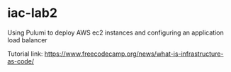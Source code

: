 # iac-lab2
Using Pulumi to deploy AWS ec2 instances and configuring an application load balancer

Tutorial link: https://www.freecodecamp.org/news/what-is-infrastructure-as-code/
